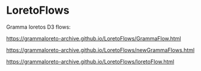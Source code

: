 # LoretoFlows

Gramma loretos D3 flows:

https://grammaloreto-archive.github.io/LoretoFlows/GrammaFlow.html


https://grammaloreto-archive.github.io/LoretoFlows/newGrammaFlows.html


https://grammaloreto-archive.github.io/LoretoFlows/loretoFlow.html

